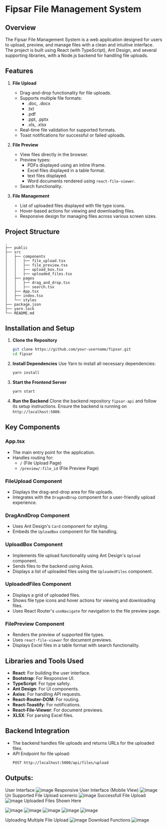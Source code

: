 # Fipsar File Management System

## Overview
The Fipsar File Management System is a web application designed for users to upload, preview, and manage files with a clean and intuitive interface. The project is built using React (with TypeScript), Ant Design, and several supporting libraries, with a Node.js backend for handling file uploads.

## Features

1. **File Upload**
   - Drag-and-drop functionality for file uploads.
   - Supports multiple file formats:
     - .doc, .docx
     - .txt
     - .pdf
     - .ppt, .pptx
     - .xls, .xlsx
   - Real-time file validation for supported formats.
   - Toast notifications for successful or failed uploads.

2. **File Preview**
   - View files directly in the browser.
   - Preview types:
     - PDFs displayed using an inline iframe.
     - Excel files displayed in a table format.
     - text files displayed.
     - Word documents rendered using `react-file-viewer`.
   - Search functionality.

3. **File Management**
   - List of uploaded files displayed with file type icons.
   - Hover-based actions for viewing and downloading files.
   - Responsive design for managing files across various screen sizes.

## Project Structure
```
.
├── public
├── src
│   ├── components
│   │   ├── file_upload.tsx
│   │   ├── file_preview.tsx
│   │   ├── upload_box.tsx
│   │   ├── uploaded_files.tsx
│   ├── pages
│   │   ├── drag_and_drop.tsx
│   │   ├── search.tsx
│   ├── App.tsx
│   ├── index.tsx
│   └── styles
├── package.json
├── yarn.lock
└── README.md
```

## Installation and Setup

1. **Clone the Repository**
   ```bash
   git clone https://github.com/your-username/fipsar.git
   cd fipsar
   ```

2. **Install Dependencies**
   Use Yarn to install all necessary dependencies:
   ```bash
   yarn install
   ```

3. **Start the Frontend Server**
   ```bash
   yarn start
   ```

4. **Run the Backend**
   Clone the backend repository `fipsar-api` and follow its setup instructions. Ensure the backend is running on `http://localhost:5000`.

## Key Components

### App.tsx
- The main entry point for the application.
- Handles routing for:
  - `/` (File Upload Page)
  - `/preview/:file_id` (File Preview Page)

### FileUpload Component
- Displays the drag-and-drop area for file uploads.
- Integrates with the `DragAndDrop` component for a user-friendly upload experience.

### DragAndDrop Component
- Uses Ant Design's `Card` component for styling.
- Embeds the `UploadBox` component for file handling.

### UploadBox Component
- Implements file upload functionality using Ant Design's `Upload` component.
- Sends files to the backend using Axios.
- Displays a list of uploaded files using the `UploadedFiles` component.

### UploadedFiles Component
- Displays a grid of uploaded files.
- Shows file type icons and hover actions for viewing and downloading files.
- Uses React Router's `useNavigate` for navigation to the file preview page.

### FilePreview Component
- Renders the preview of supported file types.
- Uses `react-file-viewer` for document previews.
- Displays Excel files in a table format with search functionality.

## Libraries and Tools Used

- **React**: For building the user interface.
- **Bootstrap**: For Responsive UI.
- **TypeScript**: For type safety.
- **Ant Design**: For UI components.
- **Axios**: For handling API requests.
- **React-Router-DOM**: For routing.
- **React-Toastify**: For notifications.
- **React-File-Viewer**: For document previews.
- **XLSX**: For parsing Excel files.

## Backend Integration

- The backend handles file uploads and returns URLs for the uploaded files.
- API Endpoint for file upload:
  ```
  POST http://localhost:5000/api/files/upload
  ```



## Outputs:

User Interface
![image](https://github.com/user-attachments/assets/d0b8d3d5-1a22-4d0e-9b7b-d9aeafddfb34)
Responsive User Interface (Mobile VIew)
![image](https://github.com/user-attachments/assets/9ba8b6de-ab79-4899-adfb-d195f5346da5)
Un Supported File Upload scenerio
![image](https://github.com/user-attachments/assets/345d1312-f1f1-49ad-81bb-fba461ddd74a)
Successfull File Upload 
![image](https://github.com/user-attachments/assets/1d1ed2d9-2910-4812-aaf5-aa14cb9da87c)
Uploaded Files Shown Here 

![image](https://github.com/user-attachments/assets/48efe08b-cd03-48e5-9941-45235040b0b0)
![image](https://github.com/user-attachments/assets/469b2a0d-8da0-40cd-a4e8-6502ad720b50)
![image](https://github.com/user-attachments/assets/9e9da55a-f94f-4eec-88f4-4a561a9106c3)
![image](https://github.com/user-attachments/assets/6635a5f1-84d2-4b53-9d54-8d49e3003d94)
![image](https://github.com/user-attachments/assets/f84c7613-10db-4d27-92b1-d7e02a8a1546)


Uploading Multiple File Upload 
![image](https://github.com/user-attachments/assets/8ed689c4-9625-4eae-87c8-6bc2e057cce1)
Download Functions
![image](https://github.com/user-attachments/assets/8cb95f04-0825-49a7-a317-13518d0b1155)

